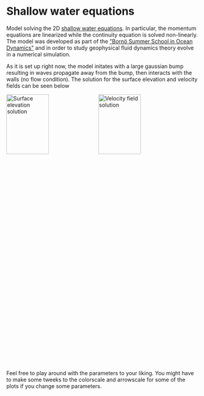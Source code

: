 # Shallow water equations
Model solving the 2D [shallow water equations](https://en.wikipedia.org/wiki/Shallow_water_equations). In particular, the momentum equations are linearized while the continuity equation is solved non-linearly. The model was developed as part of the ["Bornö Summer School in Ocean Dynamics"](https://chess.w.uib.no/event/borno-summer-school-practice/) and in order to study geophysical fluid dynamics theory evolve in a numerical simulation.

As it is set up right now, the model initates with a large gaussian bump resulting in waves propagate away from the bump, then interacts with the walls (no flow condition). The solution for the surface elevation and velocity fields can be seen below

<div class="nav3" style="height:705px;">
    <img src="surface.gif" alt="Surface elevation solution" width="47%"></a>
    <img src="velocity.gif" alt="Velocity field solution" width="47%"></a>
</div>

Feel free to play around with the parameters to your liking. You might have to make some tweeks to the colorscale and arrowscale for some of the plots if you change some parameters.
